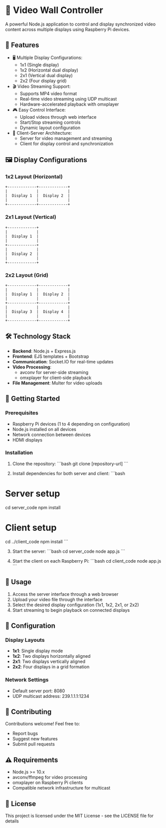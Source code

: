 # 🎥 Video Wall Controller

A powerful Node.js application to control and display synchronized video content across multiple displays using Raspberry Pi devices.

## 🌟 Features

- 🖥️ Multiple Display Configurations:
  - 1x1 (Single display)
  - 1x2 (Horizontal dual display)
  - 2x1 (Vertical dual display)
  - 2x2 (Four display grid)
- 🎬 Video Streaming Support:
  - Supports MP4 video format
  - Real-time video streaming using UDP multicast
  - Hardware-accelerated playback with omxplayer
- 🎮 Easy Control Interface:
  - Upload videos through web interface
  - Start/Stop streaming controls
  - Dynamic layout configuration
- 🔄 Client-Server Architecture:
  - Server for video management and streaming
  - Client for display control and synchronization

## 🖼️ Display Configurations

### 1x2 Layout (Horizontal)
```
+-------------+-------------+
|             |             |
|  Display 1  |  Display 2  |
|             |             |
+-------------+-------------+
```

### 2x1 Layout (Vertical)
```
+-------------+
|             |
|  Display 1  |
|             |
+-------------+
|             |
|  Display 2  |
|             |
+-------------+
```

### 2x2 Layout (Grid)
```
+-------------+-------------+
|             |             |
|  Display 1  |  Display 2  |
|             |             |
+-------------+-------------+
|             |             |
|  Display 3  |  Display 4  |
|             |             |
+-------------+-------------+
```

## 🛠️ Technology Stack

- **Backend**: Node.js + Express.js
- **Frontend**: EJS templates + Bootstrap
- **Communication**: Socket.IO for real-time updates
- **Video Processing**: 
  - avconv for server-side streaming
  - omxplayer for client-side playback
- **File Management**: Multer for video uploads

## 🚀 Getting Started

### Prerequisites

- Raspberry Pi devices (1 to 4 depending on configuration)
- Node.js installed on all devices
- Network connection between devices
- HDMI displays

### Installation

1. Clone the repository:
\`\`\`bash
git clone [repository-url]
\`\`\`

2. Install dependencies for both server and client:
\`\`\`bash
# Server setup
cd server_code
npm install

# Client setup
cd ../client_code
npm install
\`\`\`

3. Start the server:
\`\`\`bash
cd server_code
node app.js
\`\`\`

4. Start the client on each Raspberry Pi:
\`\`\`bash
cd client_code
node app.js
\`\`\`

## 🎯 Usage

1. Access the server interface through a web browser
2. Upload your video file through the interface
3. Select the desired display configuration (1x1, 1x2, 2x1, or 2x2)
4. Start streaming to begin playback on connected displays

## 🔧 Configuration

### Display Layouts

- **1x1**: Single display mode
- **1x2**: Two displays horizontally aligned
- **2x1**: Two displays vertically aligned
- **2x2**: Four displays in a grid formation

### Network Settings

- Default server port: 8080
- UDP multicast address: 239.1.1.1:1234

## 🤝 Contributing

Contributions welcome! Feel free to:
- Report bugs
- Suggest new features
- Submit pull requests

## ⚠️ Requirements

- Node.js >= 10.x
- avconv/ffmpeg for video processing
- omxplayer on Raspberry Pi clients
- Compatible network infrastructure for multicast

## 📝 License

This project is licensed under the MIT License - see the LICENSE file for details